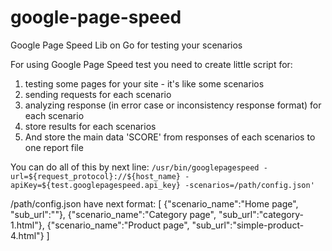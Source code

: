 # google-page-speed
Google Page Speed Lib on Go for testing your scenarios

For using Google Page Speed test you need to create little script for:
1) testing some pages for your site - it's like some scenarios
2) sending requests for each scenario
3) analyzing response (in error case or inconsistency response format) for each scenario
4) store results for each scenarios
5) And store the main data 'SCORE' from responses of each scenarios to one report file

You can do all of this by next line:
`/usr/bin/googlepagespeed
-url=${request_protocol}://${host_name}
-apiKey=${test.googlepagespeed.api_key}
-scenarios=/path/config.json'`

/path/config.json have next format:
[
    {"scenario_name":"Home page", "sub_url":""},
    {"scenario_name":"Category page", "sub_url":"category-1.html"},
    {"scenario_name":"Product page", "sub_url":"simple-product-4.html"}
]
